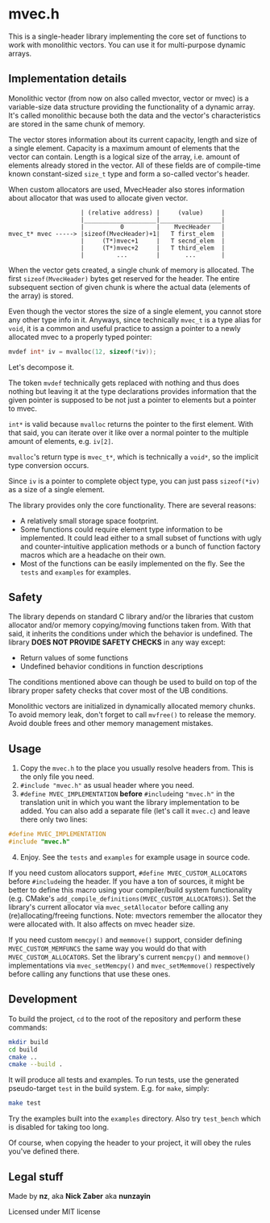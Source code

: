 # mvec.h

This is a single-header library implementing the core set of functions to work
with monolithic vectors. You can use it for multi-purpose dynamic arrays.

## Implementation details

Monolithic vector (from now on also called mvector, vector or mvec) is a
variable-size data structure providing the functionality of a dynamic array.
It's called monolithic because both the data and the vector's characteristics
are stored in the same chunk of memory.

The vector stores information about its current capacity, length and size of a
single element. Capacity is a maximum amount of elements that the vector can
contain. Length is a logical size of the array, i.e. amount of elements already
stored in the vector. All of these fields are of compile-time known
constant-sized `size_t` type and form a so-called vector's header.

When custom allocators are used, MvecHeader also stores information about
allocator that was used to allocate given vector.

```
                    | (relative address) |     (value)     |
                    |____________________|_________________|
                    |          0         |    MvecHeader   |
mvec_t* mvec -----> |sizeof(MvecHeader)+1|   T first_elem  |
                    |     (T*)mvec+1     |   T secnd_elem  |
                    |     (T*)mvec+2     |   T third_elem  |
                    |         ...        |       ...       |
```

When the vector gets created, a single chunk of memory is allocated. The first
`sizeof(MvecHeader)` bytes get reserved for the header. The entire subsequent
section of given chunk is where the actual data (elements of the array) is
stored.

Even though the vector stores the size of a single element, you cannot store
any other type info in it. Anyways, since technically `mvec_t` is a type alias
for `void`, it is a common and useful practice to assign a pointer to a newly
allocated mvec to a properly typed pointer:

```c
mvdef int* iv = mvalloc(12, sizeof(*iv));
```

Let's decompose it.

The token `mvdef` technically gets replaced with nothing and thus does nothing
but leaving it at the type declarations provides information that the given
pointer is supposed to be not just a pointer to elements but a pointer to mvec.

`int*` is valid because `mvalloc` returns the pointer to the first element.
With that said, you can iterate over it like over a normal pointer to the
multiple amount of elements, e.g. `iv[2]`.

`mvalloc`'s return type is `mvec_t*`, which is technically a `void*`, so the
implicit type conversion occurs.

Since `iv` is a pointer to complete object type, you can just pass
`sizeof(*iv)` as a size of a single element.

The library provides only the core functionality. There are several reasons:
- A relatively small storage space footprint.
- Some functions could require element type information to be implemented. It
could lead either to a small subset of functions with ugly and
counter-intuitive application methods or a bunch of function factory macros
which are a headache on their own.
- Most of the functions can be easily implemented on the fly. See the `tests`
and `examples` for examples.

## Safety

The library depends on standard C library and/or the libraries that custom
allocator and/or memory copying/moving functions taken from. With that said,
it inherits the conditions under which the behavior is undefined. The library
**DOES NOT PROVIDE SAFETY CHECKS** in any way except:
- Return values of some functions
- Undefined behavior conditions in function descriptions

The conditions mentioned above can though be used to build on top of the
library proper safety checks that cover most of the UB conditions.

Monolithic vectors are initialized in dynamically allocated memory chunks. To
avoid memory leak, don't forget to call `mvfree()` to release the memory. Avoid
double frees and other memory management mistakes.

## Usage

1. Copy the `mvec.h` to the place you usually resolve headers from. This is the
only file you need.
2. `#include "mvec.h"` as usual header where you need.
3. `#define MVEC_IMPLEMENTATION` **before** `#include`ing `"mvec.h"` in the
translation unit in which you want the library implementation to be added. You
can also add a separate file (let's call it `mvec.c`) and leave there only two
lines:

```c
#define MVEC_IMPLEMENTATION
#include "mvec.h"
```

4. Enjoy. See the `tests` and `examples` for example usage in source code.

If you need custom allocators support, `#define MVEC_CUSTOM_ALLOCATORS` before
`#include`ing the header. If you have a ton of sources, it might be better
to define this macro using your compiler/build system functionality (e.g.
CMake's `add_compile_definitions(MVEC_CUSTOM_ALLOCATORS)`).
Set the library's current allocator via `mvec_setAllocator` before calling any
(re)allocating/freeing functions. Note: mvectors remember the allocator they
were allocated with. It also affects on mvec header size.

If you need custom `memcpy()` and `memmove()` support, consider defining
`MVEC_CUSTOM_MEMFUNCS` the same way you would do that with
`MVEC_CUSTOM_ALLOCATORS`. Set the library's current `memcpy()` and `memmove()`
implementations via `mvec_setMemcpy()` and `mvec_setMemmove()` respectively
before calling any functions that use these ones.

## Development

To build the project, `cd` to the root of the repository and perform these
commands:

```bash
mkdir build
cd build
cmake ..
cmake --build .
```

It will produce all tests and examples. To run tests, use the generated
pseudo-target `test` in the build system. E.g. for `make`, simply:

```bash
make test
```

Try the examples built into the `examples` directory. Also try `test_bench`
which is disabled for taking too long.

Of course, when copying the header to your project, it will obey the rules
you've defined there.

## Legal stuff

Made by **nz**, aka **Nick Zaber** aka **nunzayin**

Licensed under MIT license
